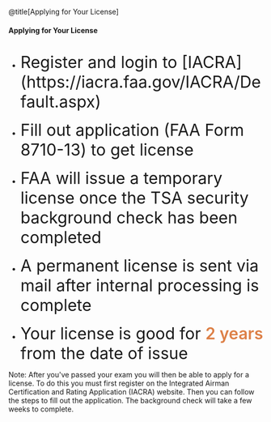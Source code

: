 <div class="slide-bg-style-left"></div><div class="slide-bg-style-right"></div>

@title[Applying for Your License]

#### <span class="orange">Applying for Your License</span>

<ul>
  <br>
  <li class="fragment no-bullet"><span style="font-size: 32px;">Register and login to [IACRA](https://iacra.faa.gov/IACRA/Default.aspx)</span></li>
  <br>
  <li class="fragment no-bullet"><span style="font-size: 32px;">Fill out application (FAA Form 8710-13) to get license</span></li>
  <br>
  <li class="fragment no-bullet"><span style="font-size: 32px;">FAA will issue a temporary license once the TSA security background check has been completed</span></li>
  <br>
  <li class="fragment no-bullet"><span style="font-size: 32px;">A permanent license is sent via mail after internal processing is complete</span></li>
  <br>
  <li class="fragment no-bullet"><span style="font-size: 32px;">Your license is good for <span style="font-weight:600;color:#dd8047;">2 years</span> from the date of issue</span></li>
</ul>


Note:
After you've passed your exam you will then be able to apply for a license. To do this you must first register on the Integrated Airman Certification and Rating Application (IACRA) website. Then you can follow the steps to fill out the application. The background check will take a few weeks to complete.
